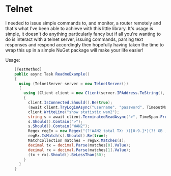 Telnet
======



I needed to issue simple commands to, and monitor, a router remotely and that's what I've been able to achieve with this 
little library. It's usage is simple, it doesn't do anything particularly fancy but if all you're wanting to do is interact
with a telnet server, issuing commands, parsing text responses and respond accordingly then hopefully having taken the time to wrap this up in a simple NuGet package will make your life easier!



Usage:
```C#
    [TestMethod]
    public async Task ReadmeExample()
    {
      using (TelnetServer server = new TelnetServer())
      {
        using (Client client = new Client(server.IPAddress.ToString(), server.Port, new System.Threading.CancellationToken()))
        {
          client.IsConnected.Should().Be(true);
          (await client.TryLoginAsync("username", "password", TimeoutMs)).Should().Be(true);
          client.WriteLine("show statistic wan2");
          string s = await client.TerminatedReadAsync(">", TimeSpan.FromMilliseconds(TimeoutMs));
          s.Should().Contain(">");
          s.Should().Contain("WAN2");
          Regex regEx = new Regex("(?!WAN2 total TX: )([0-9.]*)(?! GB ,RX: )([0-9.]*)(?= GB)");
          regEx.IsMatch(s).Should().Be(true);
          MatchCollection matches = regEx.Matches(s);
          decimal tx = decimal.Parse(matches[0].Value);
          decimal rx = decimal.Parse(matches[1].Value);
          (tx + rx).Should().BeLessThan(50);
        }
      }
    }
